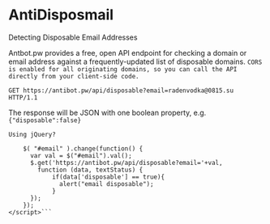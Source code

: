 # AntiDisposmail
Detecting Disposable Email Addresses

Antbot.pw provides a free, open API endpoint for checking a domain or email address against a frequently-updated list of disposable domains. ```CORS is enabled for all originating domains, so you can call the API directly from your client-side code.```

```GET https://antibot.pw/api/disposable?email=radenvodka@0815.su HTTP/1.1```

The response will be JSON with one boolean property, e.g. ```{"disposable":false}```

`Using jQuery?`

```<script>
    $( "#email" ).change(function() {
      var val = $("#email").val();
      $.get('https://antibot.pw/api/disposable?email='+val,
        function (data, textStatus) {  
            if(data['disposable'] == true){
              alert("email disposable");
            }
      });
    });
</script>```
